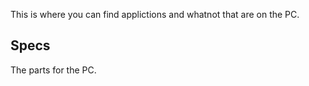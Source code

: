 This is where you can find applictions and whatnot that are on the PC.

## Specs
The parts for the PC.

